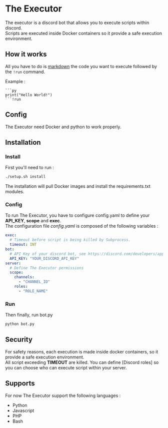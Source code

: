 # The Executor

The executor is a discord bot that allows you to execute scripts within discord. \
Scripts are executed inside Docker containers so it provide a safe execution environment.

## How it works

All you have to do is [markdown](https://support.discord.com/hc/fr/articles/210298617-Bases-de-la-mise-en-forme-de-texte-Markdown-mise-en-forme-du-chat-gras-italique-soulign%C3%A9-) the code you want to execute followed by the `!run` command.

Example :
```
```py
print("Hello World!")
```!run
```

## Config

The Executor need Docker and python to work properly.

## Installation

### Install

First you'll need to run :
```sh
./setup.sh install
```

The installation will pull Docker images and install the requirements.txt modules.

### Config

To run The Executor, you have to configure config.yaml to define your **API_KEY**, **scope** and **exec**. \
The configuration file *config.yaml* is composed of the following variables :

```yaml
exec:
  # Timeout before script is being killed by Subprocess.
  timeout: INT
bot:
  # API Key of your discord bot, see https://discord.com/developers/applications
  API_KEY: "YOUR_DISCORD_API_KEY"
server:
  # Define The Executor permissions
  scope:
    channels:
      - "CHANNEL_ID"
    roles:
      - "ROLE_NAME"
```

### Run
Then finally, run bot.py
```py
python bot.py
```

## Security

For safety reasons, each execution is made inside docker containers, so it provide a safe execution environment. \
All script exceeding **TIMEOUT** are killed. You can define [Discord roles] so you can choose who can execute script within your server.

## Supports
For now The Executor support the following languages :
  - Python
  - Javascript
  - PHP
  - Bash
